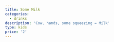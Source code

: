 ```yaml
---
title: Some Milk
categories:
  - drinks
description: 'Cow, hands, some squeezing = Milk'
type: kids
price: '2'
---
```


